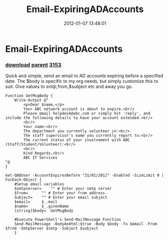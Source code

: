 ﻿---
pid:            3152
parent:         3140
children:       3153
poster:         andrewjh
title:          Email-ExpiringADAccounts
date:           2012-01-07 13:48:01
description:    Quick and simple, send an email to AD accounts expiring before a specified date.  The $body is specific to my org needs, but simply customize this to suit.  Give values to $smtp,$from,$subject etc and away you go.
format:         posh
---

# Email-ExpiringADAccounts

### [download](3152.ps1) [parent](3140.md) [3153](3153.md)

Quick and simple, send an email to AD accounts expiring before a specified date.  The $body is specific to my org needs, but simply customize this to suit.  Give values to $smtp,$from,$subject etc and away you go.

```posh
Function GetMsgBody {
	Write-Output @"
		<p>Dear $name,</p>
		Your ABC network account is about to expire.<br/>
		Please email helpdesk@abc.com or simply hit 'reply', and include the following details to have your account extended.<br/>
		<br/>
		Your name:<br/>
		The department you currently volunteer in:<br/>
		The staff supervisor's name you currently report to:<br/>
		The current status of your involvement with ABC (Staff/Student/Volunteer):<br/>
		<br/>
		Kind Regards,<br/>
		ABC IT Services
"@
}

Get-QADUser -AccountExpiresBefore "31/01/2012" -Enabled -SizeLimit 0 | ForEach-Object {
	#Setup email variables
	$smtpserver=	"" # Enter your smtp server
	$from=		"" # Enter your from address
	Subject=	"" # Enter your email subject
	$email=		$_.mail
	$name=		$_.givenName
	[string]$body=	GetMsgBody
	
	#Execute PowerShell's Send-MailMessage Function
	Send-MailMessage -BodyAsHtml:$true -Body $body -To $email -From $from -SmtpServer $smtp -Subject $subject
	}
```

